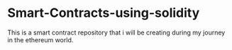 # Smart-Contracts-using-solidity
This is a smart contract repository that i will be creating during my journey in the ethereum world.
